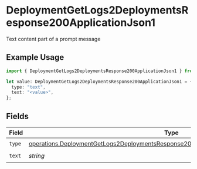 # DeploymentGetLogs2DeploymentsResponse200ApplicationJson1

Text content part of a prompt message

## Example Usage

```typescript
import { DeploymentGetLogs2DeploymentsResponse200ApplicationJson1 } from "@orq-ai/node/models/operations";

let value: DeploymentGetLogs2DeploymentsResponse200ApplicationJson1 = {
  type: "text",
  text: "<value>",
};
```

## Fields

| Field                                                                                                                                                                                              | Type                                                                                                                                                                                               | Required                                                                                                                                                                                           | Description                                                                                                                                                                                        |
| -------------------------------------------------------------------------------------------------------------------------------------------------------------------------------------------------- | -------------------------------------------------------------------------------------------------------------------------------------------------------------------------------------------------- | -------------------------------------------------------------------------------------------------------------------------------------------------------------------------------------------------- | -------------------------------------------------------------------------------------------------------------------------------------------------------------------------------------------------- |
| `type`                                                                                                                                                                                             | [operations.DeploymentGetLogs2DeploymentsResponse200ApplicationJSONResponseBodyData2Type](../../models/operations/deploymentgetlogs2deploymentsresponse200applicationjsonresponsebodydata2type.md) | :heavy_check_mark:                                                                                                                                                                                 | N/A                                                                                                                                                                                                |
| `text`                                                                                                                                                                                             | *string*                                                                                                                                                                                           | :heavy_check_mark:                                                                                                                                                                                 | N/A                                                                                                                                                                                                |